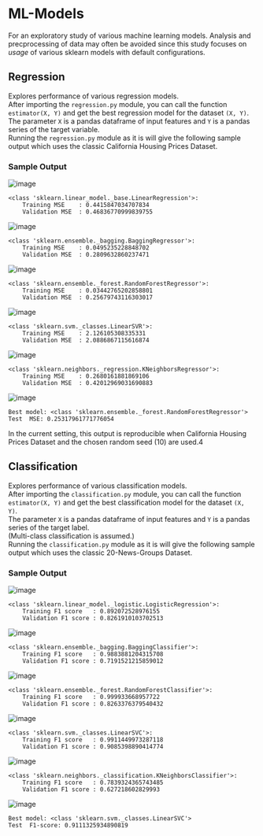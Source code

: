 # ML-Models
For an exploratory study of various machine learning models. Analysis and precprocessing of data may often be avoided since this study focuses on *usage* of various sklearn models with default configurations.

## Regression
Explores performance of various regression models.<br>
After importing the `regression.py` module, you can call the function `estimator(X, Y)` and get the best regression model for the dataset `(X, Y)`.<br>
The parameter `X` is a pandas dataframe of input features and `Y` is a pandas series of the target variable.<br>
Running the `regression.py` module as it is will give the following sample output which uses the classic California Housing Prices Dataset.

### Sample Output

![image](https://user-images.githubusercontent.com/51118633/159784912-aebb2345-38f0-421d-ab52-b035f144b52c.png)
```
<class 'sklearn.linear_model._base.LinearRegression'>:
	Training MSE	: 0.4415847034707834
	Validation MSE	: 0.46836770999839755

```
![image](https://user-images.githubusercontent.com/51118633/159785276-360dc152-fe95-45c6-a197-0a016911ab1e.png)
```
<class 'sklearn.ensemble._bagging.BaggingRegressor'>:
	Training MSE	: 0.0495235228848702
	Validation MSE	: 0.2809632860237471 

```
![image](https://user-images.githubusercontent.com/51118633/159785399-735a9e9f-d5e2-4ae9-9878-b57158a10aa7.png)
```
<class 'sklearn.ensemble._forest.RandomForestRegressor'>:
	Training MSE	: 0.03442765202858801
	Validation MSE	: 0.25679743116303017 

```
![image](https://user-images.githubusercontent.com/51118633/159785523-449efd12-b391-4016-aead-38e3be120aaf.png)
```
<class 'sklearn.svm._classes.LinearSVR'>:
	Training MSE	: 2.126105308335331
	Validation MSE	: 2.0886867115616874  

```
![image](https://user-images.githubusercontent.com/51118633/159785609-416a68a0-724d-43e2-b53d-1339b6257c2d.png)
```
<class 'sklearn.neighbors._regression.KNeighborsRegressor'>:
	Training MSE	: 0.2680161881869106
	Validation MSE	: 0.42012969031690883

```
![image](https://user-images.githubusercontent.com/51118633/159785982-119b2a40-396c-4966-b28e-5fee87ef2ecf.png)
```
Best model: <class 'sklearn.ensemble._forest.RandomForestRegressor'>
Test  MSE: 0.25317961771776054
```
In the current setting, this output is reproducible when California Housing Prices Dataset and the chosen random seed (10) are used.4

## Classification
Explores performance of various classification models.<br>
After importing the `classification.py` module, you can call the function `estimator(X, Y)` and get the best classification model for the dataset `(X, Y)`.<br>
The parameter `X` is a pandas dataframe of input features and `Y` is a pandas series of the target label.<br>
(Multi-class classification is assumed.)<br>
Running the `classification.py` module as it is will give the following sample output which uses the classic 20-News-Groups Dataset.

### Sample Output

![image](https://user-images.githubusercontent.com/51118633/159798849-edf99b0c-4c65-423d-a056-02f570710dbc.png)
```
<class 'sklearn.linear_model._logistic.LogisticRegression'>:
	Training F1 score	: 0.892072528976155
	Validation F1 score	: 0.8261910103702513
```
![image](https://user-images.githubusercontent.com/51118633/159798952-6f70afdf-6192-48ad-b0b4-2a127c71eb75.png)
```
<class 'sklearn.ensemble._bagging.BaggingClassifier'>:
	Training F1 score	: 0.9883881204315708
	Validation F1 score	: 0.7191521215859012 
```
![image](https://user-images.githubusercontent.com/51118633/159799021-5cc425b3-8bf0-4efd-99ce-063f2d92e275.png)
```
<class 'sklearn.ensemble._forest.RandomForestClassifier'>:
	Training F1 score	: 0.999933668957722
	Validation F1 score	: 0.8263376379540432 
```
![image](https://user-images.githubusercontent.com/51118633/159799142-07f0bd66-debb-4126-acc6-a2440f934872.png)
```
<class 'sklearn.svm._classes.LinearSVC'>:
	Training F1 score	: 0.9911449973287118
	Validation F1 score	: 0.9085398890414774 
```
![image](https://user-images.githubusercontent.com/51118633/159799242-398d4dc1-9a6d-4ea6-bc8e-92d71761cebc.png)
```
<class 'sklearn.neighbors._classification.KNeighborsClassifier'>:
	Training F1 score	: 0.7839324365743485
	Validation F1 score	: 0.627218602829993 
```
![image](https://user-images.githubusercontent.com/51118633/159799323-3a1da6da-19b4-4091-a8a0-ac4052f9b739.png)
```
Best model: <class 'sklearn.svm._classes.LinearSVC'>
Test  F1-score: 0.9111325934890819
```
